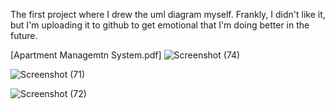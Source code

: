 The first project where I drew the uml diagram myself. Frankly, I didn't like it, but I'm uploading it to github to get emotional that I'm doing better in the future.


[Apartment Managemtn System.pdf]
![Screenshot (74)](https://user-images.githubusercontent.com/108901980/230774108-5ead7b91-bd43-4fe7-bed8-4a04719a966e.png)


![Screenshot (71)](https://user-images.githubusercontent.com/108901980/230772623-ca5ffb46-a099-433e-9fac-1a2e811995bb.png)

![Screenshot (72)](https://user-images.githubusercontent.com/108901980/230772624-0763b525-fe67-43ac-ac0d-04469d7b357b.png)
